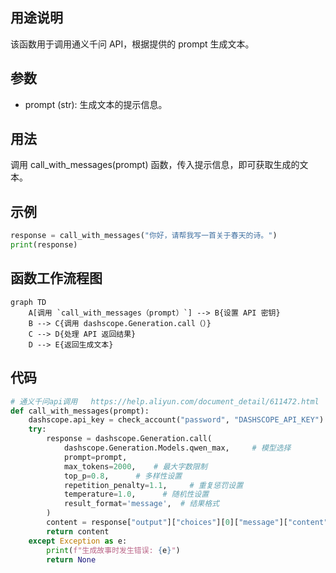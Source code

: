 ## 用途说明

该函数用于调用通义千问 API，根据提供的 prompt 生成文本。

## 参数

* prompt (str):  生成文本的提示信息。
## 用法

调用 call_with_messages(prompt)  函数，传入提示信息，即可获取生成的文本。

## 示例

```python
response = call_with_messages("你好，请帮我写一首关于春天的诗。")
print(response)
```

## 函数工作流程图

```mermaid
graph TD
    A[调用 `call_with_messages（prompt）`] --> B{设置 API 密钥}
    B --> C{调用 dashscope.Generation.call（）}
    C --> D{处理 API 返回结果}
    D --> E{返回生成文本}
```

## 代码

```python
# 通义千问api调用   https://help.aliyun.com/document_detail/611472.html
def call_with_messages(prompt):
    dashscope.api_key = check_account("password", "DASHSCOPE_API_KEY") 
    try:
        response = dashscope.Generation.call(
            dashscope.Generation.Models.qwen_max,     # 模型选择
            prompt=prompt,
            max_tokens=2000,    # 最大字数限制
            top_p=0.8,      # 多样性设置
            repetition_penalty=1.1,     # 重复惩罚设置
            temperature=1.0,      # 随机性设置
            result_format='message',  # 结果格式
        )
        content = response["output"]["choices"][0]["message"]["content"]
        return content
    except Exception as e:
        print(f"生成故事时发生错误: {e}")
        return None
```

